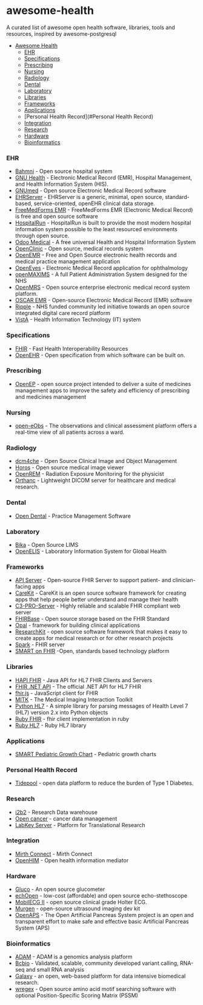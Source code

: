 # awesome-health
A curated list of awesome open health software, libraries, tools and resources, inspired by awesome-postgresql

- [Awesome Health](https://github.com/kakoni/awesome-health#awesome-health)
  - [EHR](#ehr)
  - [Specifications](#specifications)
  - [Prescribing](#prescribing)
  - [Nursing](#nursing)
  - [Radiology](#radiology)
  - [Dental](#dental)
  - [Laboratory](#laboratory)
  - [Libraries](#libraries)
  - [Frameworks](#frameworks)
  - [Applications](#applications)
  - [Personal Health Record](#Personal Health Record)
  - [Integration](#integration)
  - [Research](#research)
  - [Hardware](#hardware)
  - [Bioinformatics](#bioinformatics)


### EHR
* [Bahmni](http://www.bahmni.org/) - Open source hospital system
* [GNU Health](http://health.gnu.org/) - Electronic Medical Record (EMR), Hospital Management, and Health Information System (HIS).
* [GNUmed](http://wiki.gnumed.de/bin/view/Gnumed) - Open source Electronic Medical Record software
* [EHRServer](https://github.com/ppazos/cabolabs-ehrserver) - EHRServer is a generic, minimal, open source, standard-based, service-oriented, openEHR clinical data storage.
* [FreeMedForms EMR](https://freemedforms.com) - FreeMedForms EMR (Electronic Medical Record) is free and open source software
* [HospitalRun](http://hospitalrun.io/) - HospitalRun is built to provide the most modern hospital information system possible to the least resourced environments through open source.
* [Odoo Medical](https://github.com/OCA/vertical-medical) - A free universal Health and Hospital Information System
* [OpenClinic](http://openclinic.sourceforge.net/) - Open source, medical records system
* [OpenEMR](http://www.open-emr.org/) - Free and Open Source electronic health records and medical practice management application
* [OpenEyes](http://www.openeyes.org.uk) - Electronic Medical Record application for ophthalmology 
* [openMAXIMS](https://github.com/IMS-MAXIMS/openMAXIMS) - A full Patient Administration System designed for the NHS
* [OpenMRS](http://openmrs.org/) - Open source enterprise electronic medical record system platform.
* [OSCAR EMR](https://oscar-emr.com/) - Open-source Electronic Medical Record (EMR) software
* [Ripple](http://rippleosi.org/) -  NHS funded community led initiative towards an open source integrated digital care record platform
* [VistA](http://www.ehealth.va.gov/VistA.asp) - Health Information Technology (IT) system

### Specifications
* [FHIR](https://www.hl7.org/fhir/) - Fast Health Interoperability Resources
* [OpenEHR](http://www.openehr.org) - Open specification from which software can be built on.


### Prescribing
* [OpenEP](http://openep.org) - open source project intended to deliver a suite of medicines management apps to improve the safety and efficiency of prescribing and medicines management

### Nursing
 * [open-eObs](http://www.openeobs.org) - The observations and clinical assessment platform offers a real-time view of all patients across a ward.

### Radiology
 * [dcm4che](http://www.dcm4che.org/) - Open Source Clinical Image and Object Management
 * [Horos](http://www.horosproject.org/) - Open source medical image viewer
 * [OpenREM](http://http://openrem.org/) - Radiation Exposure Monitoring for the physicist
 * [Orthanc](http://www.orthanc-server.com) - Lightweight DICOM server for healthcare and medical research.
 
### Dental
  * [Open Dental](http://www.opendental.com) -  Practice Management Software

### Laboratory
   * [Bika](https://www.bikalims.org/) - Open Source LIMS
   * [OpenELIS](https://sites.google.com/site/openelisglobal) - Laboratory Information System for Global Health

### Frameworks
  * [API Server](https://github.com/smart-on-fhir/api-server) - Open-source FHIR Server to support patient- and clinician-facing apps
  * [CareKit](https://github.com/carekit-apple/CareKit/) - CareKit is an open source software framework for creating apps that help people better understand and manage their health
  * [C3-PRO-Server](https://github.com/chb/c3-pro-server) - Highly reliable and scalable FHIR compliant web server
  * [FHIRBase](http://fhirbase.github.io) - Open source storage based on the FHIR Standard
  * [Opal](http://opal.openhealthcare.org.uk/) - framework for building clinical applications
  * [ResearchKit](https://github.com/ResearchKit/ResearchKit) - open source software framework that makes it easy to create apps for medical research or for other research projects
  * [Spark](https://github.com/furore-fhir/spark) - FHIR server
  * [SMART on FHIR](http://smarthealthit.org/smart-on-fhir/) -Open, standards based technology platform
  
### Libraries
  * [HAPI FHIR](https://github.com/jamesagnew/hapi-fhir) - Java API for HL7 FHIR Clients and Servers
  * [FHIR .NET API](https://github.com/ewoutkramer/fhir-net-api) - The official .NET API for HL7 FHIR
  * [fhir.js](https://github.com/FHIR/fhir.js) - JavaScript client for FHIR
  * [MITK](http://mitk.org/wiki/MITK) - The Medical Imaging Interaction Toolkit
  * [Python HL7](https://github.com/johnpaulett/python-hl7) - A simple library for parsing messages of Health Level 7 (HL7) version 2.x into Python objects
  * [Ruby FHIR](https://github.com/fhir-crucible/fhir_client) - fhir client implementation in ruby
  * [Ruby HL7](https://github.com/segfault/ruby-hl7) - Ruby HL7 library

### Applications
  * [SMART Pediatric Growth Chart](https://github.com/smart-on-fhir/growth-chart-app) - Pediatric growth charts

### Personal Health Record
  * [Tidepool](https://github.com/tidepool-org) -  open data platform to reduce the burden of Type 1 Diabetes.

### Research
   * [i2b2](https://www.i2b2.org) - Research Data warehouse
   * [Open cancer](http://opencancer.net/) - cancer data management
   * [LabKey Server](https://www.labkey.org) - Platform for Translational Research

### Integration
   * [Mirth Connect](https://www.mirth.com) - Mirth Connect
   * [OpenHIM](http://openhim.org/) - Open health information mediator  

### Hardware
   * [Gluco](https://github.com/nebulabio/gluco) - An open source glucometer
   * [echOpen](http://echopen.org/) - low-cost (affordable) and open source echo-stethoscope
   * [MobilECG II](https://github.com/xdever/MobilECG-II) - open source clinical grade Holter ECG. 
   * [Murgen](https://hackaday.io/project/9281-murgen-open-source-ultrasound-imaging) - open-source ultrasound imaging dev kit
   * [OpenAPS](https://openaps.org/) - The Open Artificial Pancreas System project is an open and transparent effort to make safe and effective basic Artificial Pancreas System (APS)

### Bioinformatics
   * [ADAM](https://github.com/bigdatagenomics/adam) - ADAM is a genomics analysis platform
   * [Bcbio](https://github.com/chapmanb/bcbio-nextgen) - Validated, scalable, community developed variant calling, RNA-seq and small RNA analysis
   * [Galaxy](https://galaxyproject.org/) - an open, web-based platform for data intensive biomedical research. 
   * [wregex](http://ehubio.ehu.eus/wregex/) - Open source amino acid motif searching software with optional Position-Specific Scoring Matrix (PSSM)
